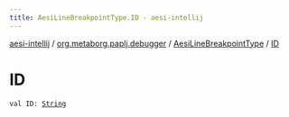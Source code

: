 ```yaml
---
title: AesiLineBreakpointType.ID - aesi-intellij
---
```


[aesi-intellij](../../index.html) / [org.metaborg.paplj.debugger](../index.html) / [AesiLineBreakpointType](index.html) / [ID](.)

# ID

`val ID: `[`String`](https://kotlinlang.org/api/latest/jvm/stdlib/kotlin/-string/index.html)